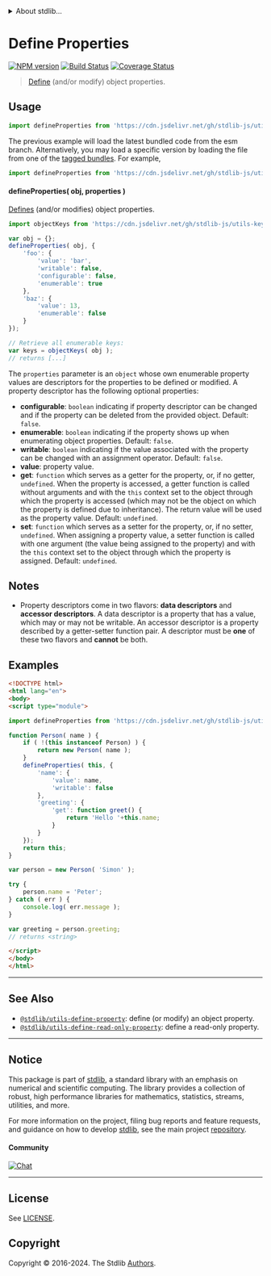 <!--

@license Apache-2.0

Copyright (c) 2018 The Stdlib Authors.

Licensed under the Apache License, Version 2.0 (the "License");
you may not use this file except in compliance with the License.
You may obtain a copy of the License at

   http://www.apache.org/licenses/LICENSE-2.0

Unless required by applicable law or agreed to in writing, software
distributed under the License is distributed on an "AS IS" BASIS,
WITHOUT WARRANTIES OR CONDITIONS OF ANY KIND, either express or implied.
See the License for the specific language governing permissions and
limitations under the License.

-->


<details>
  <summary>
    About stdlib...
  </summary>
  <p>We believe in a future in which the web is a preferred environment for numerical computation. To help realize this future, we've built stdlib. stdlib is a standard library, with an emphasis on numerical and scientific computation, written in JavaScript (and C) for execution in browsers and in Node.js.</p>
  <p>The library is fully decomposable, being architected in such a way that you can swap out and mix and match APIs and functionality to cater to your exact preferences and use cases.</p>
  <p>When you use stdlib, you can be absolutely certain that you are using the most thorough, rigorous, well-written, studied, documented, tested, measured, and high-quality code out there.</p>
  <p>To join us in bringing numerical computing to the web, get started by checking us out on <a href="https://github.com/stdlib-js/stdlib">GitHub</a>, and please consider <a href="https://opencollective.com/stdlib">financially supporting stdlib</a>. We greatly appreciate your continued support!</p>
</details>

# Define Properties

[![NPM version][npm-image]][npm-url] [![Build Status][test-image]][test-url] [![Coverage Status][coverage-image]][coverage-url] <!-- [![dependencies][dependencies-image]][dependencies-url] -->

> [Define][mdn-define-properties] (and/or modify) object properties.



<section class="usage">

## Usage

```javascript
import defineProperties from 'https://cdn.jsdelivr.net/gh/stdlib-js/utils-define-properties@esm/index.mjs';
```
The previous example will load the latest bundled code from the esm branch. Alternatively, you may load a specific version by loading the file from one of the [tagged bundles](https://github.com/stdlib-js/utils-define-properties/tags). For example,

```javascript
import defineProperties from 'https://cdn.jsdelivr.net/gh/stdlib-js/utils-define-properties@v0.2.0-esm/index.mjs';
```

#### defineProperties( obj, properties )

[Defines][mdn-define-properties] (and/or modifies) object properties.

```javascript
import objectKeys from 'https://cdn.jsdelivr.net/gh/stdlib-js/utils-keys@esm/index.mjs';

var obj = {};
defineProperties( obj, {
    'foo': {
        'value': 'bar',
        'writable': false,
        'configurable': false,
        'enumerable': true
    },
    'baz': {
        'value': 13,
        'enumerable': false
    }
});

// Retrieve all enumerable keys:
var keys = objectKeys( obj );
// returns [...]
```

The `properties` parameter is an `object` whose own enumerable property values are descriptors for the properties to be defined or modified. A property descriptor has the following optional properties:

-   **configurable**: `boolean` indicating if property descriptor can be changed and if the property can be deleted from the provided object. Default: `false`.
-   **enumerable**: `boolean` indicating if the property shows up when enumerating object properties. Default: `false`.
-   **writable**: `boolean` indicating if the value associated with the property can be changed with an assignment operator. Default: `false`.
-   **value**: property value.
-   **get**: `function` which serves as a getter for the property, or, if no getter, `undefined`. When the property is accessed, a getter function is called without arguments and with the `this` context set to the object through which the property is accessed (which may not be the object on which the property is defined due to inheritance). The return value will be used as the property value. Default: `undefined`.
-   **set**: `function` which serves as a setter for the property, or, if no setter, `undefined`. When assigning a property value, a setter function is called with one argument (the value being assigned to the property) and with the `this` context set to the object through which the property is assigned. Default: `undefined`.

</section>

<!-- /.usage -->

<section class="notes">

## Notes

-   Property descriptors come in two flavors: **data descriptors** and **accessor descriptors**. A data descriptor is a property that has a value, which may or may not be writable. An accessor descriptor is a property described by a getter-setter function pair. A descriptor must be **one** of these two flavors and **cannot** be both.

</section>

<!-- /.notes -->

<section class="examples">

## Examples

<!-- eslint no-undef: "error", no-restricted-syntax: "off" -->

```html
<!DOCTYPE html>
<html lang="en">
<body>
<script type="module">

import defineProperties from 'https://cdn.jsdelivr.net/gh/stdlib-js/utils-define-properties@esm/index.mjs';

function Person( name ) {
    if ( !(this instanceof Person) ) {
        return new Person( name );
    }
    defineProperties( this, {
        'name': {
            'value': name,
            'writable': false
        },
        'greeting': {
            'get': function greet() {
                return 'Hello '+this.name;
            }
        }
    });
    return this;
}

var person = new Person( 'Simon' );

try {
    person.name = 'Peter';
} catch ( err ) {
    console.log( err.message );
}

var greeting = person.greeting;
// returns <string>

</script>
</body>
</html>
```

</section>

<!-- /.examples -->

<!-- Section for related `stdlib` packages. Do not manually edit this section, as it is automatically populated. -->

<section class="related">

* * *

## See Also

-   <span class="package-name">[`@stdlib/utils-define-property`][@stdlib/utils/define-property]</span><span class="delimiter">: </span><span class="description">define (or modify) an object property.</span>
-   <span class="package-name">[`@stdlib/utils-define-read-only-property`][@stdlib/utils/define-read-only-property]</span><span class="delimiter">: </span><span class="description">define a read-only property.</span>

</section>

<!-- /.related -->

<!-- Section for all links. Make sure to keep an empty line after the `section` element and another before the `/section` close. -->


<section class="main-repo" >

* * *

## Notice

This package is part of [stdlib][stdlib], a standard library with an emphasis on numerical and scientific computing. The library provides a collection of robust, high performance libraries for mathematics, statistics, streams, utilities, and more.

For more information on the project, filing bug reports and feature requests, and guidance on how to develop [stdlib][stdlib], see the main project [repository][stdlib].

#### Community

[![Chat][chat-image]][chat-url]

---

## License

See [LICENSE][stdlib-license].


## Copyright

Copyright &copy; 2016-2024. The Stdlib [Authors][stdlib-authors].

</section>

<!-- /.stdlib -->

<!-- Section for all links. Make sure to keep an empty line after the `section` element and another before the `/section` close. -->

<section class="links">

[npm-image]: http://img.shields.io/npm/v/@stdlib/utils-define-properties.svg
[npm-url]: https://npmjs.org/package/@stdlib/utils-define-properties

[test-image]: https://github.com/stdlib-js/utils-define-properties/actions/workflows/test.yml/badge.svg?branch=v0.2.0
[test-url]: https://github.com/stdlib-js/utils-define-properties/actions/workflows/test.yml?query=branch:v0.2.0

[coverage-image]: https://img.shields.io/codecov/c/github/stdlib-js/utils-define-properties/main.svg
[coverage-url]: https://codecov.io/github/stdlib-js/utils-define-properties?branch=main

<!--

[dependencies-image]: https://img.shields.io/david/stdlib-js/utils-define-properties.svg
[dependencies-url]: https://david-dm.org/stdlib-js/utils-define-properties/main

-->

[chat-image]: https://img.shields.io/gitter/room/stdlib-js/stdlib.svg
[chat-url]: https://app.gitter.im/#/room/#stdlib-js_stdlib:gitter.im

[stdlib]: https://github.com/stdlib-js/stdlib

[stdlib-authors]: https://github.com/stdlib-js/stdlib/graphs/contributors

[umd]: https://github.com/umdjs/umd
[es-module]: https://developer.mozilla.org/en-US/docs/Web/JavaScript/Guide/Modules

[deno-url]: https://github.com/stdlib-js/utils-define-properties/tree/deno
[deno-readme]: https://github.com/stdlib-js/utils-define-properties/blob/deno/README.md
[umd-url]: https://github.com/stdlib-js/utils-define-properties/tree/umd
[umd-readme]: https://github.com/stdlib-js/utils-define-properties/blob/umd/README.md
[esm-url]: https://github.com/stdlib-js/utils-define-properties/tree/esm
[esm-readme]: https://github.com/stdlib-js/utils-define-properties/blob/esm/README.md
[branches-url]: https://github.com/stdlib-js/utils-define-properties/blob/main/branches.md

[stdlib-license]: https://raw.githubusercontent.com/stdlib-js/utils-define-properties/main/LICENSE

[mdn-define-properties]: https://developer.mozilla.org/en-US/docs/Web/JavaScript/Reference/Global_Objects/Object/defineProperties

<!-- <related-links> -->

[@stdlib/utils/define-property]: https://github.com/stdlib-js/utils-define-property/tree/esm

[@stdlib/utils/define-read-only-property]: https://github.com/stdlib-js/utils-define-read-only-property/tree/esm

<!-- </related-links> -->

</section>

<!-- /.links -->
